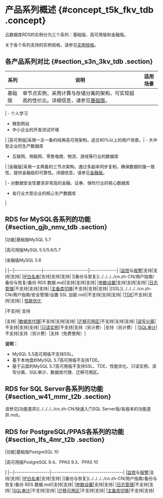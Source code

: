 # 产品系列概述 {#concept_t5k_fkv_tdb .concept}

云数据库RDS的实例分为三个系列：基础版、高可用版和金融版。

关于各个系列支持的实例规格，请参见[实例规格](cn.zh-CN/产品简介/实例规格/实例规格概述.md)。

## 各产品系列对比 {#section_s3n_3kv_tdb .section}

|系列|说明|适用场景|
|--|--|----|
|基础版|单节点实例，采用计算与存储分离的架构，可实现超高的性价比。详细信息，请参见[基础版](cn.zh-CN/产品简介/产品系列/基础版.md#)。

| -   个人学习
-   微型网站
-   中小企业的开发测试环境

 |
|高可用版|采用一主一备的经典高可用架构，适合80%以上的用户场景。| -   大中型企业的生产数据库
-   互联网、物联网、零售电商、物流、游戏等行业的数据库

 |
|金融版|采用一主两备的三节点架构，通过多副本同步复制，确保数据的强一致性，提供金融级的可靠性。详细信息，请参见[金融版](cn.zh-CN/产品简介/产品系列/金融版.md#)。

| -   对数据安全性要求非常高的金融、证券、保险行业的核心数据库
-   各行业大型企业的核心生产数据库

 |

## RDS for MySQL各系列的功能 {#section_gjb_nmv_tdb .section}

|功能|基础版MySQL 5.7

|高可用版MySQL 5.5/5.6/5.7

|金融版MySQL 5.6

|
|--|--------------|-----------------------|--------------|
|[监控](../../../../cn.zh-CN/用户指南/监控与报警/设置监控频率.md)与[报警](../../../../cn.zh-CN/用户指南/监控与报警/设置报警规则.md)|支持|支持|支持|
|[IP白名单](../../../../cn.zh-CN/用户指南/安全管理/设置白名单.md)|支持|支持|支持|
|[备份与恢复](../../../../cn.zh-CN/用户指南/备份与恢复/备份 RDS 数据.md)|支持|支持|支持|
|[参数设置](../../../../cn.zh-CN/用户指南/实例管理/设置实例参数/使用控制台设置参数.md)|支持|支持|支持|
|[日志管理](../../../../cn.zh-CN/用户指南/日志管理.md)|不支持|支持|支持|
|[主备库切换](../../../../cn.zh-CN/用户指南/实例管理/切换主备实例.md)|不支持|支持|支持|
|[SSL](../../../../cn.zh-CN/用户指南/安全管理/设置 SSL 加密.md)|不支持|支持|支持|
|[TDE](../../../../cn.zh-CN/用户指南/安全管理/设置透明数据加密.md)|不支持|支持|支持|
| [性能优化](../../../../cn.zh-CN/用户指南/性能优化.md)

 |不支持| 支持

 |支持|
|[数据库代理](https://help.aliyun.com/document_detail/72253.html)|不支持|支持|支持|
|[迁移可用区](../../../../cn.zh-CN/用户指南/实例管理/迁移可用区.md)|不支持|支持|支持|
|[读写分离](../../../../cn.zh-CN/用户指南/读写分离/读写分离简介.md)|不支持|支持|支持|
|[只读实例](../../../../cn.zh-CN/快速入门MySQL版/扩展实例/只读实例/只读实例简介.md)|不支持|支持（另计费）|支持（另计费）|
|[SQL审计](../../../../cn.zh-CN/用户指南/安全管理/SQL审计.md)|不支持|支持（另计费）|支持（免费使用）|

**说明：** 

-   MySQL 5.5高可用版不支持SSL。
-   基于本地盘的MySQL 5.7高可用版不支持TDE。
-   基于云盘的MySQL 5.7高可用版不支持SSL、TDE、性能优化、只读实例、读写分离、SQL审计、数据库代理、迁移可用区。

## RDS for SQL Server各系列的功能 {#section_w41_mmr_t2b .section}

请参见[功能差异](../../../../cn.zh-CN/快速入门SQL Server版/各版本的功能差异.md)。

## RDS for PostgreSQL/PPAS各系列的功能 {#section_lfs_4mr_t2b .section}

|功能|基础版PostgreSQL 10

|高可用版PostgreSQL 9.4、PPAS 9.3、PPAS 10

|
|--|------------------|-------------------------------------|
|[监控](../../../../cn.zh-CN/用户指南/监控与报警/设置监控频率.md)与[报警](../../../../cn.zh-CN/用户指南/监控与报警/设置报警规则.md)|支持|支持|
|[IP白名单](../../../../cn.zh-CN/用户指南/安全管理/设置白名单.md)|支持|支持|
|[备份与恢复](../../../../cn.zh-CN/用户指南/备份与恢复/备份 RDS 数据.md)|支持|支持|
|[参数设置](../../../../cn.zh-CN/用户指南/实例管理/设置实例参数/使用控制台设置参数.md)|支持|支持|
|[日志管理](../../../../cn.zh-CN/用户指南/日志管理.md)|不支持|支持|
|[SQL审计](../../../../cn.zh-CN/用户指南/安全管理/SQL审计.md)|不支持|支持|
|[迁移可用区](../../../../cn.zh-CN/用户指南/实例管理/迁移可用区.md)|不支持|支持|
|[主备库切换](../../../../cn.zh-CN/用户指南/实例管理/切换主备实例.md)|不支持|支持|

